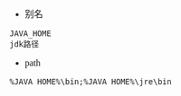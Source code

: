 <font face="SimSun" size=3>

- 别名
~~~
JAVA_HOME
jdk路径
~~~
- path
~~~
%JAVA_HOME%\bin;%JAVA_HOME%\jre\bin
~~~


</font>